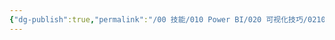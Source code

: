```yaml
---
{"dg-publish":true,"permalink":"/00 技能/010 Power BI/020 可视化技巧/0210 可视化规范/0203 主题设计/","tags":["设计","主题"]}
---
```


